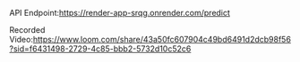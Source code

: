 API Endpoint:https://render-app-srqg.onrender.com/predict

Recorded Video:https://www.loom.com/share/43a50fc607904c49bd6491d2dcb98f56?sid=f6431498-2729-4c85-bbb2-5732d10c52c6
